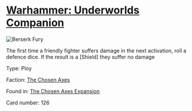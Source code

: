 # [Warhammer: Underworlds Companion](https://guidokessels.github.io/wh-underworlds)

  

![Berserk Fury](https://warhammerunderworlds.com/wp-content/uploads/sites/6/2018/02/126_ENG.png)

The first time a friendly fighter suffers damage in the next activation, roll a defence dice. If the result is a [Shield] they suffer no damage

Type: Ploy

Faction: [The Chosen Axes](https://guidokessels.github.io/wh-underworlds/factions/the-chosen-axes)

Found in: [The Chosen Axes Expansion](https://guidokessels.github.io/wh-underworlds/locations/the-chosen-axes-expansion)

Card number: 126
